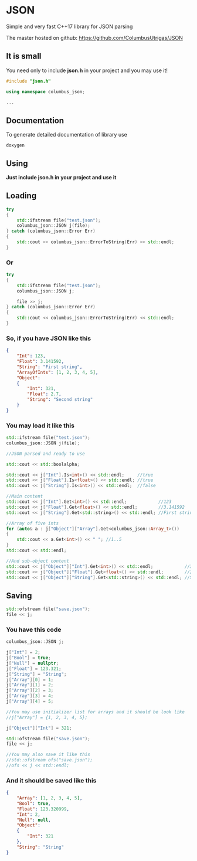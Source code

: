 # JSON
Simple and very fast C++17 library for JSON parsing

The master hosted on github: https://github.com/ColumbusUtrigas/JSON

## It is small
You need only to include **json.h** in your project and you may use it!

```cpp
#include "json.h"

using namespace columbus_json;

...
```
## Documentation
To generate detailed documentation of library use
```
doxygen
```

## Using

**Just include json.h in your project and use it**

## Loading

```cpp
try
{
	std::ifstream file("test.json");
	columbus_json::JSON j(file);
} catch (columbus_json::Error Err)
{
	std::cout << columbus_json::ErrorToString(Err) << std::endl;
}
```

### Or

```cpp
try
{
	std::ifstream file("test.json");
	columbus_json::JSON j;

	file >> j;
} catch (columbus_json::Error Err)
{
	std::cout << columbus_json::ErrorToString(Err) << std::endl;
}
```

### So, if you have JSON like this

```json
{
	"Int": 123,
	"Float": 3.141592,
	"String": "First string",
	"ArrayOfInts": [1, 2, 3, 4, 5],
	"Object":
	{
		"Int": 321,
		"Float": 2.7,
		"String": "Second string"
	}
}
```

### You may load it like this

```cpp
std::ifstream file("test.json");
columbus_json::JSON j(file);

//JSON parsed and ready to use

std::cout << std::boolalpha;

std::cout << j["Int"].Is<int>() << std::endl;     //true
std::cout << j["Float"].Is<float>() << std::endl; //true
std::cout << j["String"].Is<int>() << std::endl;  //false

//Main content
std::cout << j["Int"].Get<int>() << std::endl;            //123
std::cout << j["Float"].Get<float>() << std::endl;        //3.141592
std::cout << j["String"].Get<std::string>() << std::endl; //First string

//Array of five ints
for (auto& a : j["Object"]["Array"].Get<columbus_json::Array_t>())
{
	std::cout << a.Get<int>() << " "; //1..5
}
std::cout << std::endl;

//And sub-object content
std::cout << j["Object"]["Int"].Get<int>() << std::endl;            //321
std::cout << j["Object"]["Float"].Get<float>() << std::endl;        //2.7
std::cout << j["Object"]["String"].Get<std::string>() << std::endl; //Second string
```
## Saving

```cpp
std::ofstream file("save.json");
file << j;
```

### You have this code

```cpp
columbus_json::JSON j;

j["Int"] = 2;
j["Bool"] = true;
j["Null"] = nullptr;
j["Float"] = 123.321;
j["String"] = "String";
j["Array"][0] = 1;
j["Array"][1] = 2;
j["Array"][2] = 3;
j["Array"][3] = 4;
j["Array"][4] = 5;

//You may use initializer list for arrays and it should be look like
//j["Array"] = {1, 2, 3, 4, 5};

j["Object"]["Int"] = 321;

std::ofstream file("save.json");
file << j;

//You may also save it like this
//std::ofstream ofs("save.json");
//ofs << j << std::endl;
```

### And it should be saved like this

```json
{
	"Array": [1, 2, 3, 4, 5],
	"Bool": true,
	"Float": 123.320999,
	"Int": 2,
	"Null": null,
	"Object":
	{
		"Int": 321
	},
	"String": "String"
}
```

